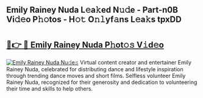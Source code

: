 ## Emily Rainey Nuda L𝚎a𝚔ed N𝚞𝚍e - Part-n0B Vi𝚍𝚎o P𝚑𝚘tos - H𝚘𝚝 O𝚗𝚕yf𝚊ns L𝚎a𝚔s tpxDD

# <h2><a href="http://kf2nvp.oniu.top/?m=Emily+Rainey+Nuda">🔗👉 🔴 Emily Rainey Nuda P𝚑ot𝚘𝚜 V𝚒d𝚎o</a></h2>

[![Emily Rainey Nuda Nu𝚍e𝚜](https://i.imgur.com/0qMVB7G.gif)](http://kf2nvp.oniu.top/?m=Emily+Rainey+Nuda)
Virtual content creator and entertainer Emily Rainey Nuda, celebrated for distributing dance and lifestyle inspiration through trending dance moves and short films. Selfless volunteer Emily Rainey Nuda, recognized for their generosity and dedication to volunteering their time and skills to help others.  
